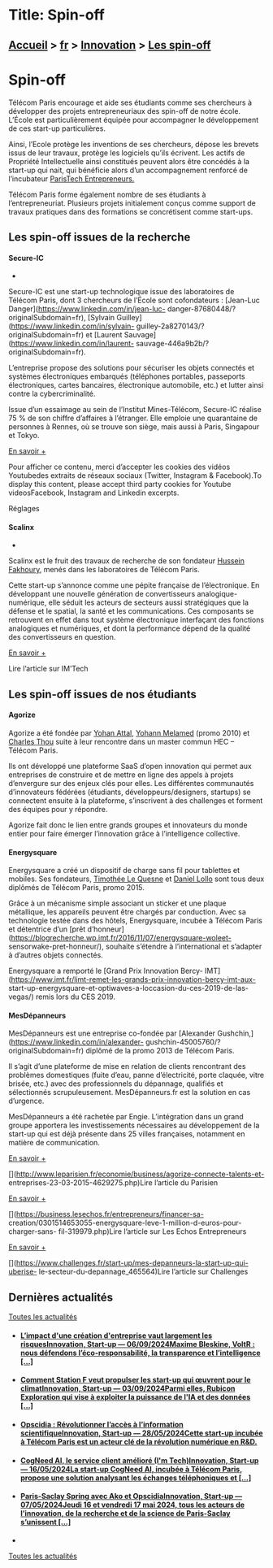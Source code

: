 # Title: Spin-off

## [Accueil](https://www.telecom-paris.fr "https://www.telecom-paris.fr") > [fr](https://www.telecom-paris.fr/fr "fr") > [Innovation](https://www.telecom-paris.fr/fr/innovation-entrepreneuriat "Innovation") > [Les spin-off](https://www.telecom-paris.fr/fr/innovation-entrepreneuriat/spin-off)

[](https://www.telecom-paris.fr/fr/accueil)

# Spin-off

Télécom Paris encourage et aide ses étudiants comme ses chercheurs à
développer des projets entrepreneuriaux des spin-off de notre école. L’École
est particulièrement équipée pour accompagner le développement de ces start-up
particulières.

Ainsi, l’Ecole protège les inventions de ses chercheurs, dépose les brevets
issus de leur travaux, protège les logiciels qu’ils écrivent. Les actifs de
Propriété Intellectuelle ainsi constitués peuvent alors être concédés à la
start-up qui nait, qui bénéficie alors d’un accompagnement renforcé de
l’incubateur [ParisTech Entrepreneurs.](about:blank)

Télécom Paris forme également nombre de ses étudiants à l’entrepreneuriat.
Plusieurs projets initialement conçus comme support de travaux pratiques dans
des formations se concrétisent comme start-ups.

## Les spin-off issues de la recherche

#### Secure-IC

  * [ ](http://www.secure-ic.com)

Secure-IC est une start-up technologique issue des laboratoires de Télécom
Paris, dont 3 chercheurs de l’École sont cofondateurs : [Jean-Luc
Danger](https://www.linkedin.com/in/jean-luc-
danger-87680448/?originalSubdomain=fr), [Sylvain
Guilley](https://www.linkedin.com/in/sylvain-
guilley-2a8270143/?originalSubdomain=fr) et [Laurent
Sauvage](https://www.linkedin.com/in/laurent-
sauvage-446a9b2b/?originalSubdomain=fr).

L’entreprise propose des solutions pour sécuriser les objets connectés et
systèmes électroniques embarqués (téléphones portables, passeports
électroniques, cartes bancaires, électronique automobile, etc.) et lutter
ainsi contre la cybercriminalité.

Issue d’un essaimage au sein de l’Institut Mines-Télécom, Secure-IC réalise 75
% de son chiffre d’affaires à l’étranger. Elle emploie une quarantaine de
personnes à Rennes, où se trouve son siège, mais aussi à Paris, Singapour et
Tokyo.  

[En savoir +](http://www.secure-ic.com/ "En savoir +")

Pour afficher ce contenu, merci d’accepter les cookies des vidéos Youtubedes
extraits de réseaux sociaux (Twitter, Instagram & Facebook).To display this
content, please accept third party cookies for Youtube videosFacebook,
Instagram and Linkedin excerpts.

Réglages

#### Scalinx

  * [ ](http://www.scalinx.com "Scalinx")

Scalinx est le fruit des travaux de recherche de son fondateur [Hussein
Fakhoury](https://www.linkedin.com/in/hussein-fakhoury-399a451b/), menés dans
les laboratoires de Télécom Paris.

Cette start-up s’annonce comme une pépite française de l’électronique. En
développant une nouvelle génération de convertisseurs analogique-numérique,
elle séduit les acteurs de secteurs aussi stratégiques que la défense et le
spatial, la santé et les communications. Ces composants se retrouvent en effet
dans tout système électronique interfaçant des fonctions analogiques et
numériques, et dont la performance dépend de la qualité des convertisseurs en
question.

[En savoir +](http://www.scalinx.com/ "En savoir +")

[](https://blogrecherche.wp.imt.fr/2017/01/31/scalinx-electronique/)Lire
l’article sur IM’Tech

## Les spin-off issues de nos étudiants

#### Agorize

Agorize a été fondée par [Yohan
Attal](https://www.linkedin.com/in/yohannmelamed/), [Yohann
Melamed](https://www.linkedin.com/in/yohannmelamed/) (promo 2010) et [Charles
Thou](https://www.linkedin.com/in/charles-thou/) suite à leur rencontre dans
un master commun HEC – Télécom Paris.

Ils ont développé une plateforme SaaS d’open innovation qui permet aux
entreprises de construire et de mettre en ligne des appels à projets
d’envergure sur des enjeux clés pour elles. Les différentes communautés
d’innovateurs fédérées (étudiants, développeurs/designers, startups) se
connectent ensuite à la plateforme, s’inscrivent à des challenges et forment
des équipes pour y répondre.

Agorize fait donc le lien entre grands groupes et innovateurs du monde entier
pour faire émerger l’innovation grâce à l’intelligence collective.

#### Energysquare

Energysquare a créé un dispositif de charge sans fil pour tablettes et
mobiles. Ses fondateurs, [Timothée Le
Quesne](https://www.linkedin.com/in/timoth%C3%A9e-le-quesne-275286a6/) et
[Daniel Lollo](https://www.linkedin.com/in/daniellollo/) sont tous deux
diplômés de Télécom Paris, promo 2015.

Grâce à un mécanisme simple associant un sticker et une plaque métallique, les
appareils peuvent être chargés par conduction. Avec sa technologie testée dans
des hôtels, Energysquare, incubée à Télécom Paris et détentrice d’un [prêt
d’honneur](https://blogrecherche.wp.imt.fr/2016/11/07/energysquare-woleet-
sensorwake-pret-honneur/), souhaite s’étendre à l’international et s’adapter à
d’autres objets connectés.

Energysquare a remporté le [Grand Prix Innovation Bercy-
IMT](https://www.imt.fr/limt-remet-les-grands-prix-innovation-bercy-imt-aux-
start-up-energysquare-et-optiwaves-a-loccasion-du-ces-2019-de-las-vegas/)
remis lors du CES 2019.

#### MesDépanneurs

MesDépanneurs est une entreprise co-fondée par [Alexander
Gushchin,](https://www.linkedin.com/in/alexander-
gushchin-45005760/?originalSubdomain=fr) diplômé de la promo 2013 de Télécom
Paris.

Il s’agit d’une plateforme de mise en relation de clients rencontrant des
problèmes domestiques (fuite d’eau, panne d’électricité, porte claquée, vitre
brisée, etc.) avec des professionnels du dépannage, qualifiés et sélectionnés
scrupuleusement. MesDépanneurs.fr est la solution en cas d’urgence.

MesDépanneurs a été rachetée par Engie. L’intégration dans un grand groupe
apportera les investissements nécessaires au développement de la start-up qui
est déjà présente dans 25 villes françaises, notamment en matière de
communication.

[En savoir +](https://www.agorize.com/fr  "En savoir +")

[](http://www.leparisien.fr/economie/business/agorize-connecte-talents-et-
entreprises-23-03-2015-4629275.php)Lire l’article du Parisien

[En savoir +]( https://energysquare.co/  "En savoir +")

[](https://business.lesechos.fr/entrepreneurs/financer-sa-
creation/0301514653055-energysquare-leve-1-million-d-euros-pour-charger-sans-
fil-319979.php)Lire l’article sur Les Echos Entrepreneurs

[En savoir +](https://www.mesdepanneurs.fr/  "En savoir +")

[](https://www.challenges.fr/start-up/mes-depanneurs-la-start-up-qui-uberise-
le-secteur-du-depannage_465564)Lire l’article sur Challenges

## Dernières actualités

[Toutes les actualités](https://www.telecom-paris.fr/news/newsroom "Toutes les
actualités")

  * #### [L’impact d'une création d'entreprise vaut largement les risquesInnovation, Start-up — 06/09/2024Maxime Bleskine, VoltR : nous défendons l’éco-responsabilité, la transparence et l’intelligence [...]](https://www.telecom-paris.fr/maxime-bleskine-voltr-impact-creation-entreprise "L’impact d'une création d'entreprise vaut largement les risques")
  * #### [Comment Station F veut propulser les start-up qui œuvrent pour le climatInnovation, Start-up — 03/09/2024Parmi elles, Rubicon Exploration qui vise à exploiter la puissance de l'IA et des données [...]](https://www.telecom-paris.fr/station-f-startup-climat-maddyness "Comment Station F veut propulser les start-up qui œuvrent pour le climat")
  * #### [Opscidia : Révolutionner l’accès à l’information scientifiqueInnovation, Start-up — 28/05/2024Cette start-up incubée à Télécom Paris est un acteur clé de la révolution numérique en R&D.](https://www.telecom-paris.fr/opscidia-information-scientifique-monde-grandes-ecoles "Opscidia : Révolutionner l’accès à l’information scientifique")
  * #### [CogNeed AI, le service client amélioré (I'm Tech)Innovation, Start-up — 16/05/2024La start-up CogNeed AI, incubée à Télécom Paris, propose une solution analysant les échanges téléphoniques et [...]](https://www.telecom-paris.fr/cogneed-ai-service-client-ameliore-imtech "CogNeed AI, le service client amélioré \(I'm Tech\)")
  * #### [Paris-Saclay Spring avec Ako et OpscidiaInnovation, Start-up — 07/05/2024Jeudi 16 et vendredi 17 mai 2024, tous les acteurs de l’innovation, de la recherche et de la science de Paris-Saclay s’unissent [...]](https://www.telecom-paris.fr/paris-saclay-spring "Paris-Saclay Spring avec Ako et Opscidia")
  * 

[Toutes les actualités](https://www.telecom-paris.fr/news/newsroom "Toutes les
actualités")

